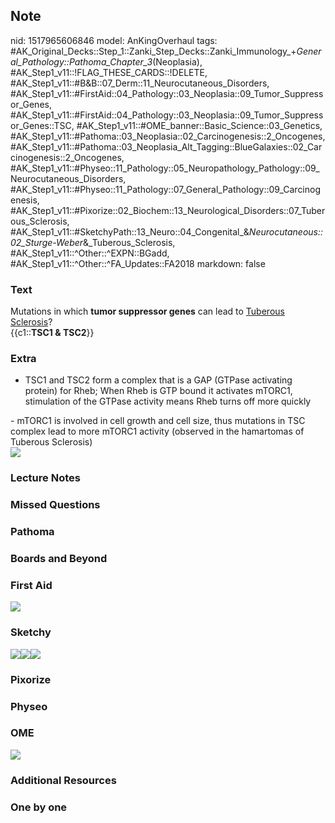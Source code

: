 ## Note
nid: 1517965606846
model: AnKingOverhaul
tags: #AK_Original_Decks::Step_1::Zanki_Step_Decks::Zanki_Immunology_+_General_Pathology::Pathoma_Chapter_3_(Neoplasia), #AK_Step1_v11::!FLAG_THESE_CARDS::!DELETE, #AK_Step1_v11::#B&B::07_Derm::11_Neurocutaneous_Disorders, #AK_Step1_v11::#FirstAid::04_Pathology::03_Neoplasia::09_Tumor_Suppressor_Genes, #AK_Step1_v11::#FirstAid::04_Pathology::03_Neoplasia::09_Tumor_Suppressor_Genes::TSC, #AK_Step1_v11::#OME_banner::Basic_Science::03_Genetics, #AK_Step1_v11::#Pathoma::03_Neoplasia::02_Carcinogenesis::2_Oncogenes, #AK_Step1_v11::#Pathoma::03_Neoplasia_Alt_Tagging::BlueGalaxies::02_Carcinogenesis::2_Oncogenes, #AK_Step1_v11::#Physeo::11_Pathology::05_Neuropathology_Pathology::09_Neurocutaneous_Disorders, #AK_Step1_v11::#Physeo::11_Pathology::07_General_Pathology::09_Carcinogenesis, #AK_Step1_v11::#Pixorize::02_Biochem::13_Neurological_Disorders::07_Tuberous_Sclerosis, #AK_Step1_v11::#SketchyPath::13_Neuro::04_Congenital_&_Neurocutaneous::02_Sturge-Weber_&_Tuberous_Sclerosis, #AK_Step1_v11::^Other::^EXPN::BGadd, #AK_Step1_v11::^Other::^FA_Updates::FA2018
markdown: false

### Text
<div>
  Mutations in which <b>tumor suppressor genes</b> can lead to
  <u>Tuberous Sclerosis</u>?
</div>
<div>
  <div>
    <div>
      {{c1::<b>TSC1 & TSC2</b>}}
    </div>
  </div>
</div>

### Extra
- TSC1 and TSC2 form a complex that is a GAP (GTPase activating
protein) for Rheb; When Rheb is GTP bound it activates mTORC1,
stimulation of the GTPase activity means Rheb turns off more
quickly
<div>
  <div>
    <div>
      - mTORC1 is involved in cell growth and cell size, thus
      mutations in TSC complex lead to more mTORC1 activity
      (observed in the hamartomas of Tuberous Sclerosis)
    </div>
    <div>
      <i><img src="paste-29253022253057.jpg"></i>
    </div>
  </div>
</div>

### Lecture Notes


### Missed Questions


### Pathoma


### Boards and Beyond


### First Aid
<img src="paste-136524125438419.jpg" class="resizer">

### Sketchy
<div><img src=
"Screen%20Shot%202020-03-13%20at%209.47.34%20PM.JPG"><img src=
"Screen%20Shot%202020-03-13%20at%209.47.42%20PM.JPG"><img src=
"Zoverall%20picture%20(97)_1566160514431.JPG"></div>

### Pixorize


### Physeo


### OME
<div class="ome-widget">
  <a href="https://onlinemeded.org/spa/genetics?ref=anki"><img src=
  "_OME_AnkiFlashcards_Topic_4.png"></a>
</div>

### Additional Resources


### One by one

